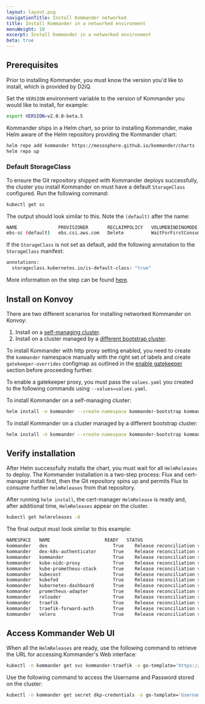 ```yaml
---
layout: layout.pug
navigationTitle: Install Kommander networked
title: Install Kommander in a networked environment
menuWeight: 10
excerpt: Install Kommander in a networked environment
beta: true
---
```


## Prerequisites

Prior to installing Kommander, you must know the version you'd like to install, which is provided by D2iQ.

Set the `VERSION` environment variable to the version of Kommander you would like to install, for example:

```sh
export VERSION=v2.0.0-beta.5
```

Kommander ships in a Helm chart, so prior to installing Kommander, make Helm aware of the Helm repository providing the Kommander chart:

```sh
helm repo add kommander https://mesosphere.github.io/kommander/charts
helm repo up
```

### Default StorageClass

To ensure the Git repository shipped with Kommander deploys successfully, the cluster you install Kommander on must have a default `StorageClass` configured. Run the following command:

```sh
kubectl get sc
```

The output should look similar to this. Note the `(default)` after the name:

```sh
NAME               PROVISIONER       RECLAIMPOLICY   VOLUMEBINDINGMODE      ALLOWVOLUMEEXPANSION   AGE
ebs-sc (default)   ebs.csi.aws.com   Delete          WaitForFirstConsumer   false                  41s
```

If the `StorageClass` is not set as default, add the following annotation to the `StorageClass` manifest:

```sh
annotations:
  storageclass.kubernetes.io/is-default-class: "true"
```

More information on the step can be found [here][konvoy_driver_limitations].

<!--
## Install on kind

If you are installing Kommander on kind, you must know the following:

- The Docker network that kind is using to configuring the MetalLB load balancer. Run this command to find this information:

    ```sh
    docker network inspect kind -f '{{with index .IPAM.Config 0}}{{.Subnet}}{{end}}'
    ```

    The subnet is usually `172.18.0.0/16`. Type your subnet into the the following command to install Kommander:

    ```sh
    helm install -n kommander --create-namespace kommander-bootstrap kommander/kommander-bootstrap --devel --version=${VERSION} --set services.metallb.enabled=true,services.metallb.addresses=172.18.255.200-172.18.255.250,services.metallb.existingConfigMap=metallb-dev-config
    ```
-->

## Install on Konvoy

There are two different scenarios for installing networked Kommander on Konvoy:

1. Install on a [self-managing cluster][konvoy_self_managing].
2. Install on a cluster managed by a [different bootstrap cluster][bootstrap_cluster].

To install Kommander with http proxy setting enabled, you need to create the `kommander` namespace manually with the right set of labels and create `gatekeeper-overrides` configmap as outlined in the [enable gatekeeper](../http-proxy#enable-gatekeeper) section before proceeding further.

To enable a gatekeeper proxy, you must pass the `values.yaml` you created to the following commands using `--values=values.yaml`.

To install Kommander on a self-managing cluster:

```sh
helm install -n kommander --create-namespace kommander-bootstrap kommander/kommander-bootstrap --devel --version=${VERSION} --set certManager=false
```

To install Kommander on a cluster managed by a different bootstrap cluster:

```sh
helm install -n kommander --create-namespace kommander-bootstrap kommander/kommander-bootstrap --devel --version=${VERSION}
```

## Verify installation

After Helm successfully installs the chart, you must wait for all `HelmReleases` to deploy. The Kommander installation is a two-step process: Flux and cert-manager install first, then the Git repository spins up and permits Flux to consume further `HelmReleases` from that repository.

After running `helm install`, the cert-manager `HelmRelease` is ready and, after additional time,  `HelmReleases` appear on the cluster.

```sh
kubectl get helmreleases -A
```

The final output must look similar to this example:

```sh
NAMESPACE   NAME                    READY   STATUS                             AGE
kommander   dex                        True    Release reconciliation succeeded   8m25s
kommander   dex-k8s-authenticator      True    Release reconciliation succeeded   8m25s
kommander   kommander                  True    Release reconciliation succeeded   8m25s
kommander   kube-oidc-proxy            True    Release reconciliation succeeded   8m25s
kommander   kube-prometheus-stack      True    Release reconciliation succeeded   8m25s
kommander   kubecost                   True    Release reconciliation succeeded   8m25s
kommander   kubefed                    True    Release reconciliation succeeded   8m25s
kommander   kubernetes-dashboard       True    Release reconciliation succeeded   8m25s
kommander   prometheus-adapter         True    Release reconciliation succeeded   8m25s
kommander   reloader                   True    Release reconciliation succeeded   8m25s
kommander   traefik                    True    Release reconciliation succeeded   8m25s
kommander   traefik-forward-auth       True    Release reconciliation succeeded   8m25s
kommander   velero                     True    Release reconciliation succeeded   8m25s
```

## Access Kommander Web UI

When all the `HelmReleases` are ready, use the following command to retrieve the URL for accessing Kommander's Web interface:

```sh
kubectl -n kommander get svc kommander-traefik -o go-template='https://{{with index .status.loadBalancer.ingress 0}}{{or .hostname .ip}}{{end}}/dkp/kommander/dashboard{{ "\n"}}'
```

Use the following command to access the Username and Password stored on the cluster:

```sh
kubectl -n kommander get secret dkp-credentials -o go-template='Username: {{.data.username|base64decode}}{{ "\n"}}Password: {{.data.password|base64decode}}{{ "\n"}}'
```

[konvoy_driver_limitations]: /dkp/konvoy/2.0/install/advanced/configure_drivers/#known-limitations
[konvoy_self_managing]: /dkp/konvoy/2.0/install/advanced/self-managing/
[bootstrap_cluster]: /dkp/konvoy/2.0/install/advanced/bootstrap/
